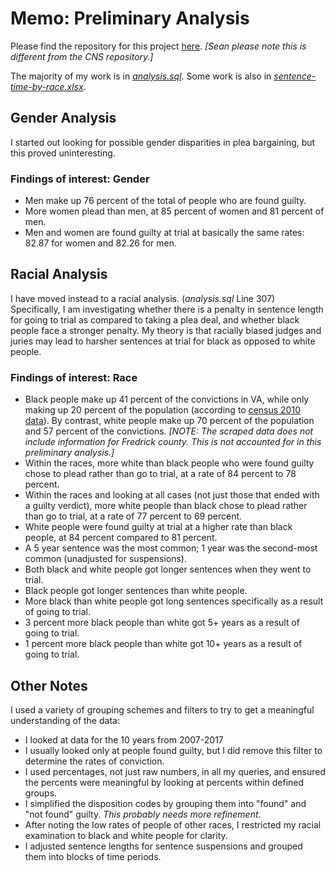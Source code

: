 # Memo: Preliminary Analysis

Please find the repository for this project [here](https://github.com/shardsofblue/virginia-court-data). _[Sean please note this is different from the CNS repository.]_

The majority of my work is in _[analysis.sql](https://github.com/shardsofblue/virginia-court-data/blob/master/analysis.sql)_. Some work is also in _[sentence-time-by-race.xlsx](https://github.com/shardsofblue/virginia-court-data/blob/master/sentence-time-by-race.xlsx)_.

## Gender Analysis

I started out looking for possible gender disparities in plea bargaining, but this proved uninteresting. 

### Findings of interest: Gender
* Men make up 76 percent of the total of people who are found guilty. 
* More women plead than men, at 85 percent of women and 81 percent of men.
* Men and women are found guilty at trial at basically the same rates: 82.87 for women and 82.26 for men.

## Racial Analysis

I have moved instead to a racial analysis. (_analysis.sql_ Line 307) Specifically, I am investigating whether there is a penalty in sentence length for going to trial as compared to taking a plea deal, and whether black people face a stronger penalty. My theory is that racially biased judges and juries may lead to harsher sentences at trial for black as opposed to white people.

### Findings of interest: Race
* Black people make up 41 percent of the convictions in VA, while only making up 20 percent of the population (according to [census 2010 data](https://www.census.gov/quickfacts/va)). By contrast, white people make up 70 percent of the population and 57 percent of the convictions. _[NOTE: The scraped data does not include information for Fredrick county. This is not accounted for in this preliminary analysis.]_
* Within the races, more white than black people who were found guilty chose to plead rather than go to trial, at a rate of 84 percent to 78 percent.
* Within the races and looking at all cases (not just those that ended with a guilty verdict), more white people than black chose to plead rather than go to trial, at a rate of 77 percent to 69 percent.
* White people were found guilty at trial at a higher rate than black people, at 84 percent compared to 81 percent.
* A 5 year sentence was the most common; 1 year was the second-most common (unadjusted for suspensions).
* Both black and white people got longer sentences when they went to trial.
* Black people got longer sentences than white people.
* More black than white people got long sentences specifically as a result of going to trial.
 * 3 percent more black people than white got 5+ years as a result of going to trial.
 * 1 percent more black people than white got 10+ years as a result of going to trial.

## Other Notes

I used a variety of grouping schemes and filters to try to get a meaningful understanding of the data:
* I looked at data for the 10 years from 2007-2017
* I usually looked only at people found guilty, but I did remove this filter to determine the rates of conviction.
* I used percentages, not just raw numbers, in all my queries, and ensured the percents were meaningful by looking at percents within defined groups.
* I simplified the disposition codes by grouping them into "found" and "not found" guilty. _This probably needs more refinement._
* After noting the low rates of people of other races, I restricted my racial examination to black and white people for clarity.
* I adjusted sentence lengths for sentence suspensions and grouped them into blocks of time periods.



